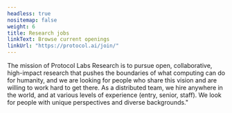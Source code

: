 ```yaml
---
headless: true
nositemap: false
weight: 6
title: Research jobs
linkText: Browse current openings
linkUrl: "https://protocol.ai/join/"
---
```

The mission of Protocol Labs Research is to pursue open, collaborative, high-impact research that pushes the boundaries of what computing can do for humanity, and we are looking for people who share this vision and are willing to work hard to get there. As a distributed team, we hire anywhere in the world, and at various levels of experience (entry, senior, staff). We look for people with unique perspectives and diverse backgrounds."
